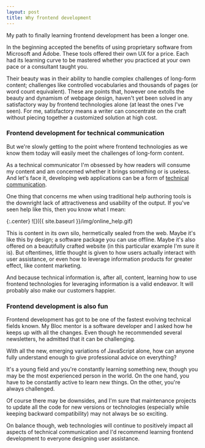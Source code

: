 ```yaml
---
layout: post
title: Why frontend development
---
```


My path to finally learning frontend development has been a longer one.

In the beginning accepted the benefits of using proprietary software from Microsoft and Adobe. These tools offered their own UX for a price. Each had its learning curve to be mastered whether you practiced at your own pace or a consultant taught you.

Their beauty was in their ability to handle complex challenges of long-form content; challenges like controlled vocabularies and thousands of pages (or word count equivalent). These are points that, however one extolls the beauty and dynamism of webpage design, haven't yet been solved in any satisfactory way by frontend technologies alone (at least the ones I've seen). For me, satisfactory means a writer can concentrate on the craft without piecing together a customized solution at high cost.

### Frontend development for technical communication

But we're slowly getting to the point where frontend technologies as we know them today will easily meet the challenges of long-form content.

As a technical communicator I'm obsessed by how readers will consume my content and am concerned whether it brings something or is useless. And let's face it, developing web applications can be a form of [technical communication](https://en.wikipedia.org/wiki/Technical_communication).

One thing that concerns me when using traditional help authoring tools is the downright lack of attractiveness and usability of the output. If you've seen help like this, then you know what I mean:

{:.center}
![]({{ site.baseurl }}/img/online_help.gif)

This is content in its own silo, hermetically sealed from the web. Maybe it's like this by design; a software package you can use offline. Maybe it's also offered on a beautifully crafted website (in this particular example I'm sure it is). But oftentimes, little thought is given to how users actually interact with user assistance, or even how to leverage information products for greater effect, like content marketing.

And because technical information is, after all, content, learning how to use frontend technologies for leveraging information is a valid endeavor. It will probably also make our customers happier.

### Frontend development is also fun

Frontend development has got to be one of the fastest evolving technical fields known. My Bloc mentor is a software developer and I asked how he keeps up with all the changes. Even though he recommended several newsletters, he admitted that it can be challenging.

With all the new, emerging variations of JavaScript alone, how can anyone fully understand enough to give professional advice on everything?

It's a young field and you're constantly learning something new, though you may be the most experienced person in the world. On the one hand, you have to be constantly active to learn new things. On the other, you're always challenged.

Of course there may be downsides, and I'm sure that maintenance projects to update all the code for new versions or technologies (especially while keeping backward compatibility) may not always be so exciting.

On balance though, web technologies will continue to positively impact all aspects of technical communication and I'd recommend learning frontend development to everyone designing user assistance.
